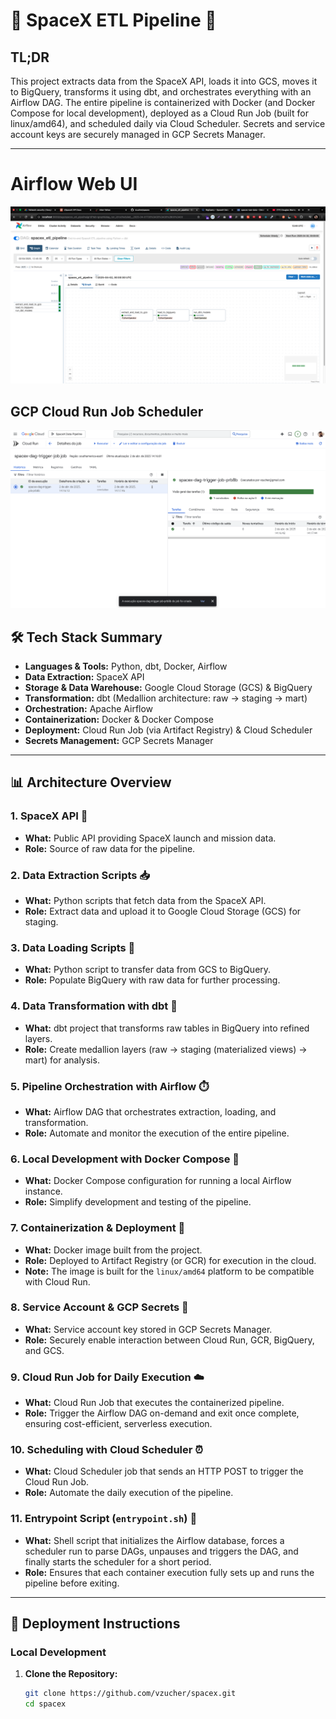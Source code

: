 # 🚀 SpaceX ETL Pipeline 🌌

## TL;DR
This project extracts data from the SpaceX API, loads it into GCS, moves it to BigQuery, transforms it using dbt, and orchestrates everything with an Airflow DAG. The entire pipeline is containerized with Docker (and Docker Compose for local development), deployed as a Cloud Run Job (built for linux/amd64), and scheduled daily via Cloud Scheduler. Secrets and service account keys are securely managed in GCP Secrets Manager.

---

# Airflow Web UI

![alt text](airflow-web-ui.png)

## GCP Cloud Run Job Scheduler 

![alt text](cloud-run-job.png)

## 🛠️ Tech Stack Summary
- **Languages & Tools:** Python, dbt, Docker, Airflow
- **Data Extraction:** SpaceX API
- **Storage & Data Warehouse:** Google Cloud Storage (GCS) & BigQuery
- **Transformation:** dbt (Medallion architecture: raw → staging → mart)
- **Orchestration:** Apache Airflow
- **Containerization:** Docker & Docker Compose
- **Deployment:** Cloud Run Job (via Artifact Registry) & Cloud Scheduler
- **Secrets Management:** GCP Secrets Manager

---

## 📊 Architecture Overview

### 1. SpaceX API 🚀
- **What:** Public API providing SpaceX launch and mission data.
- **Role:** Source of raw data for the pipeline.

### 2. Data Extraction Scripts 📥
- **What:** Python scripts that fetch data from the SpaceX API.
- **Role:** Extract data and upload it to Google Cloud Storage (GCS) for staging.

### 3. Data Loading Scripts 🚚
- **What:** Python script to transfer data from GCS to BigQuery.
- **Role:** Populate BigQuery with raw data for further processing.

### 4. Data Transformation with dbt 🧹
- **What:** dbt project that transforms raw tables in BigQuery into refined layers.
- **Role:** Create medallion layers (raw → staging (materialized views) → mart) for analysis.

### 5. Pipeline Orchestration with Airflow ⏱️
- **What:** Airflow DAG that orchestrates extraction, loading, and transformation.
- **Role:** Automate and monitor the execution of the entire pipeline.

### 6. Local Development with Docker Compose 🐳
- **What:** Docker Compose configuration for running a local Airflow instance.
- **Role:** Simplify development and testing of the pipeline.

### 7. Containerization & Deployment 🚢
- **What:** Docker image built from the project.
- **Role:** Deployed to Artifact Registry (or GCR) for execution in the cloud.
- **Note:** The image is built for the `linux/amd64` platform to be compatible with Cloud Run.

### 8. Service Account & GCP Secrets 🔑
- **What:** Service account key stored in GCP Secrets Manager.
- **Role:** Securely enable interaction between Cloud Run, GCR, BigQuery, and GCS.

### 9. Cloud Run Job for Daily Execution ☁️
- **What:** Cloud Run Job that executes the containerized pipeline.
- **Role:** Trigger the Airflow DAG on-demand and exit once complete, ensuring cost-efficient, serverless execution.

### 10. Scheduling with Cloud Scheduler ⏰
- **What:** Cloud Scheduler job that sends an HTTP POST to trigger the Cloud Run Job.
- **Role:** Automate the daily execution of the pipeline.

### 11. Entrypoint Script (`entrypoint.sh`) 🔄
- **What:** Shell script that initializes the Airflow database, forces a scheduler run to parse DAGs, unpauses and triggers the DAG, and finally starts the scheduler for a short period.
- **Role:** Ensures that each container execution fully sets up and runs the pipeline before exiting.

---

## 🚀 Deployment Instructions

### Local Development

1. **Clone the Repository:**
   ```bash
   git clone https://github.com/vzucher/spacex.git
   cd spacex

